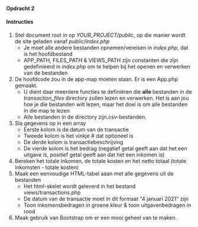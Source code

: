 #### Opdracht 2

#### Instructies
1. Stel document root in op _YOUR_PROJECT/public_, op die manier wordt de site geladen vanaf _public/index.php_
   * Je moet alle andere bestanden opnemen/vereisen in _index.php_, dat is het hoofdbestand
   * APP_PATH, FILES_PATH & VIEWS_PATH zijn constanten die zijn gedefinieerd in _index.php_ om te helpen bij het openen en verwerken van de bestanden
2. De hoofdcode zou in de app-map moeten staan. Er is een App.php gemaakt.
   * U dient daar meerdere functies te definiëren die **alle** bestanden in de _transaction_files_ directory zullen lezen en verwerken. Het is aan jou hoe je die bestanden wilt lezen, maar het doel is om alle bestanden in die map te lezen
   * Alle bestanden in de directory zijn.csv-bestanden.
3. Sla gegevens op in een array
   * Eerste kolom is de datum van de transactie
   * Tweede kolom is het vinkje # dat optioneel is
   * De derde kolom is transactiebeschrijving
   * De vierde kolom is het bedrag (negatief getal geeft aan dat het een uitgave is, positief getal geeft aan dat het een inkomen is)
4. Bereken het totale inkomen, de totale kosten en het netto totaal (totale inkomsten - totale kosten)
5. Maak een eenvoudige HTML-tabel aaan met alle gegevens uit de bestanden
   * Het html-skelet wordt geleverd in het bestand views/transactions.php
   * De datum van de transactie moet in dit formaat "4 januari 2021" zijn
   * Toon inkomensbedragen in groene kleur & toon uitgavenbedragen in rood
6. Maak gebruik van Bootstrap om er een mooi geheel van te maken.
